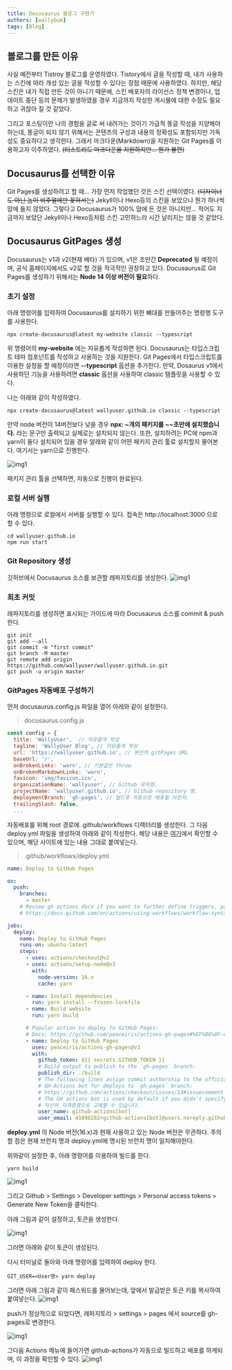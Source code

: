 ```yaml
---
title: Docusaurus 블로그 구현기
authors: [wallybum]
tags: [Blog]
---
```


## 블로그를 만든 이유
사실 예전부터 Tistroy 블로그를 운영하였다. Tistory에서 글을 작성할 때, 내가 사용하는 스킨에 따라 개성 있는 글을 작성할 수 있다는 장점 때문에 사용하였다.
하지만, 해당 스킨은 내가 직접 만든 것이 아니기 때문에, 스킨 배포자의 라이선스 정책 변경이나, 업데이트 중단 등의 문제가 발생하였을 경우 
지금까지 작성한 게시물에 대한 수정도 필요하고 귀찮아 질 것 같았다.

<!--truncate-->

그리고 포스팅이란 나의 경험을 글로 써 내려가는 것이기 가급적 똥글 작성을 지양해야 하는데, 똥글이 되지 않기 위해서는 콘텐츠의 구성과 내용의 정확성도 포함되지만 가독성도 중요하다고 생각한다.
그래서 마크다운(Markdown)을 지원하는 Git Pages를 이용하고자 이주하였다. ~~(티스토리도 마크다운을 지원하지만... 뭔가 불편)~~

## Docusaurus를 선택한 이유
Git Pages를 생성하려고 할 때... 가장 먼저 작업했던 것은 스킨 선택이였다. ~~(디자이너도 아닌 놈이 비주얼에만 꽂혀서는)~~
Jekyll이나 Hexo등의 스킨을 보았으나 뭔가 하나씩 맘에 들지 않았다. 그렇다고 Docusaurus가 100% 맘에 든 것은 아니지만... 
적어도 지금까지 보았단 Jekyll이나 Hexo등처럼 스킨 고민하느라 시간 날리지는 않을 것 같았다.

## Docusaurus GitPages 생성
Docusaurus는 v1과 v2(현재 베타) 가 있으며, v1은 조만간 **Deprecated** 될 예정이며, 공식 홈페이지에서도 v2로 할 것을 적극적인 권장하고 있다.
Docusaurus로 Git Pages를 생성하기 위해서는 **Node 14 이상 버전이 필요**하다. 


### 초기 설정
아래 명령어를 입력하여 Docusaurus를 설치하기 위한 뼈대를 만들어주는 명령행 도구를 사용한다. 
```
npx create-docusaurus@latest my-website classic --typescript
```

위 명령어의 **my-website** 에는 자유롭게 작성하면 된다.
Docusaurus는 타입스크립트 테마 컴포넌트를 작성하고 사용하는 것을 지원한다. Git Pages에서 타입스크립트를 이용한 설정을 할 예정이라면 
**--typescript** 옵션을 추가한다. 
만약, Dosaurus v1에서 사용하던 기능을 사용하려면 **classic** 옵션을 사용하여 classic 템플릿을 사용할 수 있다. 

나는 아래와 같이 작성하였다. 

```
npx create-docusaurus@latest wallyuser.github.io classic --typescript
```

만약 node 버전이 14버전보다 낮을 경우 **npx: ~개의 패키지를 ~~초만에 설치했습니다.** 라는 문구만 출력되고 실제로는 설치되지 않는다.
또한, 설치하려는 PC에 npm과 yarn이 둘다 설치되어 있을 경우 알래와 같이 어떤 패키지 관리 툴로 설치할지 물어본다. 여기서는 yarn으로 진행한다.

![img1](./01-InstallDocusaurus.png)

패키지 관리 툴을 선택하면, 자동으로 진행이 완료된다.

### 로컬 서버 실행

아래 명령으로 로컬에서 서버를 실행할 수 있다. 접속은 http://localhost:3000 으로 할 수 있다. 

```
cd wallyuser.github.io
npm run start
```

### Git Repository 생성
깃허브에서 Docusaurus 소스를 보관할 레파지토리를 생성한다.
![img1](./02-CreateRepository.png)
### 최초 커밋

레파지토리를 생성하면 표시되는 가이드에 따라 Docusaurus 소스를 commit & push 한다.

```git
git init
git add --all
git commit -m "first commit"
git branch -M master
git remote add origin https://github.com/wallyuser/wallyuser.github.io.git
git push -u origin master
```

### GitPages 자동배포 구성하기
먼저 docusaurus.config.js 파일을 열어 아레와 같이 설정한다.

> docusaurus.config.js

```js
const config = {
  title: 'WallyUser',  // 자유롭게 작성
  tagline: 'WallyUser Blog', // 지유롭게 작성
  url: 'https://wallyuser.github.io', // 본인의 gitPages URL
  baseUrl: '/',
  onBrokenLinks: 'warn', // 기본값은 throw
  onBrokenMarkdownLinks: 'warn',
  favicon: 'img/favicon.ico',
  organizationName: 'wallyuser', // Github 유저명.
  projectName: 'wallyuser.github.io', // Github repository 명.
  deploymentBranch: 'gh-pages', // 빌드후 자동으로 배포될 브런치.
  trailingSlash: false, 
  ...

```
자동배포를 위해 root 경로에 .github/workflows 디렉터리를 생성한다.
그 다음 deploy.yml 파일을 생성하여 아래와 같이 작성한다. 
해당 내용은 [여기](https://docusaurus.io/ko/docs/deployment#triggering-deployment-with-github-actions)에서 확인할 수 있으며, 해당 사이트에 있는 내용 그대로 붙여넣는다.
> .github/workflows/deploy.yml

```yml
name: Deploy to GitHub Pages

on:
  push:
    branches:
      - master
    # Review gh actions docs if you want to further define triggers, paths, etc
    # https://docs.github.com/en/actions/using-workflows/workflow-syntax-for-github-actions#on

jobs:
  deploy:
    name: Deploy to GitHub Pages
    runs-on: ubuntu-latest
    steps:
      - uses: actions/checkout@v2
      - uses: actions/setup-node@v3
        with:
          node-version: 16.x
          cache: yarn

      - name: Install dependencies
        run: yarn install --frozen-lockfile
      - name: Build website
        run: yarn build

      # Popular action to deploy to GitHub Pages:
      # Docs: https://github.com/peaceiris/actions-gh-pages#%EF%B8%8F-docusaurus
      - name: Deploy to GitHub Pages
        uses: peaceiris/actions-gh-pages@v3
        with:
          github_token: ${{ secrets.GITHUB_TOKEN }}
          # Build output to publish to the `gh-pages` branch:
          publish_dir: ./build
          # The following lines assign commit authorship to the official
          # GH-Actions bot for deploys to `gh-pages` branch:
          # https://github.com/actions/checkout/issues/13#issuecomment-724415212
          # The GH actions bot is used by default if you didn't specify the two fields.
          # 자신의 자격증명으로 교체할 수 있습니다.
          user_name: github-actions[bot]
          user_email: 41898282+github-actions[bot]@users.noreply.github.com
```

**deploy.yml** 의 Node 버전(16.x)과 현재 사용하고 있는 Node 버전은 무관하다. 
주의할 점은 현재 브런치 명과 deploy.yml에 명시된 브런치 명이 일치해야한다.


위와같이 설정한 후, 아래 명령어를 이용하여 빌드를 한다. 

```
yarn build
```
![img1](./04-build.png)

그리고 Github > Settings > Developer settings > Personal access tokens > Generate New Token을 클릭한다.



아래 그림과 같이 설정하고, 토큰을 생성한다.

![img1](./03-CreateAccessToken.png)

그러면 아래와 같이 토큰이 생성된다.

다시 터미널로 돌아와 아래 명령어를 입력하여 deploy 한다.

```
GIT_USER=<User명> yarn deploy
```

그러면 아래 그림과 같이 패스워드를 물어보는데, 앞에서 발급받은 토큰 키를 복사하여 붙여넣는다.
![img1](./05-InputToken.png)

push가 정상적으로 되었다면, 레파지토리 > settings > pages 에서 source를 gh-pages로 변경한다.

![img1](./06-changeRepo.png)

그다음 Actions 메뉴에 들어가면 github-actions가 자동으로 빌드하고 배포를 하게되며, 이 과정을 확인할 수 있다.
![img1](./07-confirm.png)